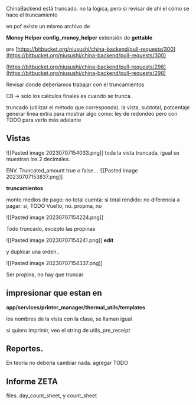 

ChinaBackend está truncado. no la lógica, pero si revisar de ahí el cómo se hace el truncamiento

en pof existe un mismo archivo de 

**Money Helper**
**config_money_helper**
extensión de **gettable**

prs
[https://bitbucket.org/niusushi/china-backend/pull-requests/300](https://bitbucket.org/niusushi/china-backend/pull-requests/300)

[https://bitbucket.org/niusushi/china-backend/pull-requests/298](https://bitbucket.org/niusushi/china-backend/pull-requests/298)

Revisar donde deberíamos trabajar con el truncamientos

CB -> solo los calculos finales es cuando se trunca.


truncado (utilizar el método que corresponda). la vista, subtotal, potcentaje
generar linea extra para mostrar algo como: ley de redondeo pero con TODO para verlo más adelante

## Vistas
![[Pasted image 20230707154033.png]]
toda la vista truncada, igual se muestran los 2 decimales.


ENV. Truncated_amount true o false... 
![[Pasted image 20230707153837.png]]

**truncamientos**

monto medios de pago: no
total cuenta: si
total rendido: no
diferencia a pagar: si, TODO
Vuelto, no.
propina, no


![[Pasted image 20230707154224.png]]

Todo truncado, excepto las propinas

![[Pasted image 20230707154241.png]] **edit** 

y duplicar una orden..

![[Pasted image 20230707154337.png]]

Ser propina, no hay que truncar

## **impresionar que estan en**

**app/services/printer_manager/thermal_utils/templates**

los nombres de la vista con la clase, se llaman igual

si quiero imprimir, veo el string de utils_pre_receipt


## Reportes.

En teoria no debería cambiar nada. agregar TODO

## Informe **ZETA**
files.
day_count_sheet, y count_sheet


